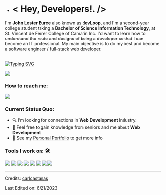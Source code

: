 - <h1> < Hey, Developers!. /></h1>

I'm **John Lester Burce** also known as **devLoop**, and I'm a second-year college student taking a **Bachelor of Science Information Technology**, at St. Vincent de Ferrer College of Camarin Inc. I'd want to learn how to understand the route and designs of being a developer so that I can become an IT professional. My main objective is to do my best and become a software engineer / full-stack web developer.<br><br>

                                                          
[![Typing SVG](https://readme-typing-svg.herokuapp.com?color=%2349F707&lines=I'm+John+Lester+Burce%2C+19+years+old;Second-year+College+Student;Aspiring+Website+Developer)](https://git.io/typing-svg)

[![](https://img.shields.io/badge/Gmail-johnlesterburce1604@gmail.com-red)](mailto:johnlesterburce1604@gmail.com)

### How to reach me: 
<a href="mailto: johnlesterburce1604@gmail.com">
<img src="https://img.shields.io/badge/-johnlesterburce1604@gmail.com%40gmail.com-7B83EB?&style=for-the-badge&logo=Microsoft-outlook&logoColor=white" ></a>   

### Current Status Quo:

- 🔍 I’m looking for connections in <strong>Web Development </strong> Industry.
- 💬 Feel free to gain knowledge from seniors and me about <strong>Web Development</strong>
- 👀 See my [Personal Portfolio](https://github.com/Silhouette204) to get more info

### Tools I work on: 🛠

<img src="https://img.shields.io/badge/html5-%23E34F26.svg?style=for-the-badge&logo=html5&logoColor=white">   <img src="https://img.shields.io/badge/css3%20-%2314354C.svg?&style=for-the-badge&logo=css3&logoColor=white">   <img src="https://img.shields.io/badge/javascript%20-%23323330.svg?&style=for-the-badge&logo=javascript&logoColor=%23F7DF1E"> <img src="https://img.shields.io/badge/git%20-%23F05032.svg?&style=for-the-badge&logo=git&logoColor=white"/> <img src="http://img.shields.io/badge/-VS%20Code-000000?style=for-the-badge&logo=Visual-studio-code&logoColor=blue"> <img src="https://img.shields.io/badge/Canva-%2300C4CC.svg?style=for-the-badge&logo=Canva&logoColor=white"> <img src="https://img.shields.io/badge/Eclipse-FE7A16.svg?style=for-the-badge&logo=Eclipse&logoColor=white"><img src="https://img.shields.io/badge/NetBeans-FE7A16.svg?style=for-the-badge&logo=NetBeans&logoColor=Blue">


-----
Credits: [carlcastanas](https://github.com/carlcastanas)

Last Edited on: 6/21/2023
